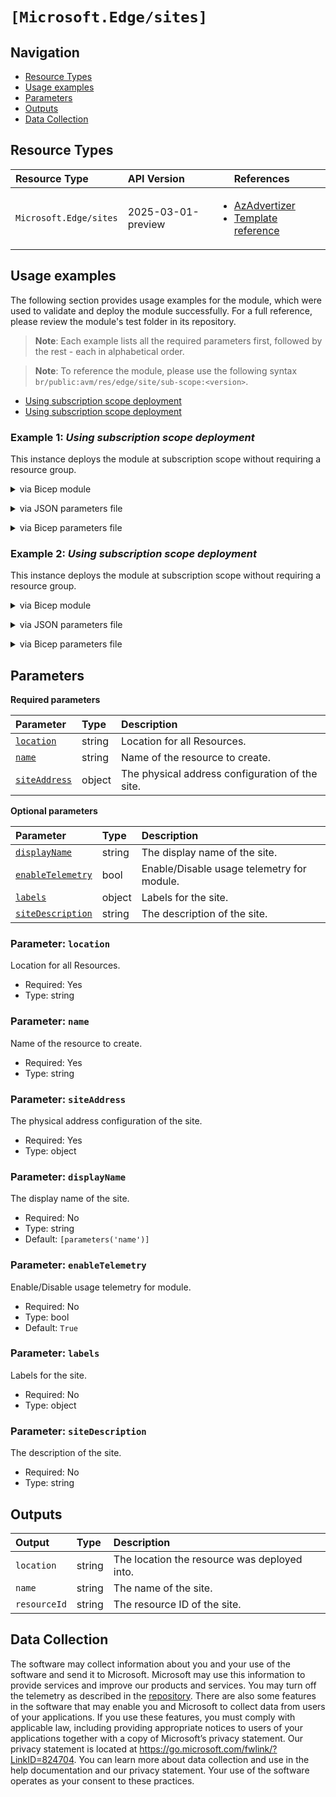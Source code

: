 #  `[Microsoft.Edge/sites]`


## Navigation

- [Resource Types](#Resource-Types)
- [Usage examples](#Usage-examples)
- [Parameters](#Parameters)
- [Outputs](#Outputs)
- [Data Collection](#Data-Collection)

## Resource Types

| Resource Type | API Version | References |
| :-- | :-- | :-- |
| `Microsoft.Edge/sites` | 2025-03-01-preview | <ul style="padding-left: 0px;"><li>[AzAdvertizer](https://www.azadvertizer.net/azresourcetypes/microsoft.edge_sites.html)</li><li>[Template reference](https://learn.microsoft.com/en-us/azure/templates/Microsoft.Edge/2025-03-01-preview/sites)</li></ul> |

## Usage examples

The following section provides usage examples for the module, which were used to validate and deploy the module successfully. For a full reference, please review the module's test folder in its repository.

>**Note**: Each example lists all the required parameters first, followed by the rest - each in alphabetical order.

>**Note**: To reference the module, please use the following syntax `br/public:avm/res/edge/site/sub-scope:<version>`.

- [Using subscription scope deployment](#example-1-using-subscription-scope-deployment)
- [Using subscription scope deployment](#example-2-using-subscription-scope-deployment)

### Example 1: _Using subscription scope deployment_

This instance deploys the module at subscription scope without requiring a resource group.


<details>

<summary>via Bicep module</summary>

```bicep
module site 'br/public:avm/res/edge/site/sub-scope:<version>' = {
  name: 'siteDeployment'
  params: {
    // Required parameters
    location: '<location>'
    name: 'essubmin001'
    siteAddress: {
      country: 'US'
    }
    // Non-required parameters
    displayName: 'Subscription-Scoped Edge Site'
    siteDescription: 'Edge site deployed at subscription scope'
  }
}
```

</details>
<p>

<details>

<summary>via JSON parameters file</summary>

```json
{
  "$schema": "https://schema.management.azure.com/schemas/2019-04-01/deploymentParameters.json#",
  "contentVersion": "1.0.0.0",
  "parameters": {
    // Required parameters
    "location": {
      "value": "<location>"
    },
    "name": {
      "value": "essubmin001"
    },
    "siteAddress": {
      "value": {
        "country": "US"
      }
    },
    // Non-required parameters
    "displayName": {
      "value": "Subscription-Scoped Edge Site"
    },
    "siteDescription": {
      "value": "Edge site deployed at subscription scope"
    }
  }
}
```

</details>
<p>

<details>

<summary>via Bicep parameters file</summary>

```bicep-params
using 'br/public:avm/res/edge/site/sub-scope:<version>'

// Required parameters
param location = '<location>'
param name = 'essubmin001'
param siteAddress = {
  country: 'US'
}
// Non-required parameters
param displayName = 'Subscription-Scoped Edge Site'
param siteDescription = 'Edge site deployed at subscription scope'
```

</details>
<p>

### Example 2: _Using subscription scope deployment_

This instance deploys the module at subscription scope without requiring a resource group.


<details>

<summary>via Bicep module</summary>

```bicep
module site 'br/public:avm/res/edge/site/sub-scope:<version>' = {
  name: 'siteDeployment'
  params: {
    // Required parameters
    location: '<location>'
    name: 'essubwaf001'
    siteAddress: {
      city: 'New York'
      country: 'US'
      postalCode: '10001'
      stateOrProvince: 'New York'
      streetAddress1: '350 Fifth Avenue'
      streetAddress2: 'Floor 34'
    }
    // Non-required parameters
    displayName: 'Test Edge Site'
    labels: {
      businessUnit: 'IT'
      costCenter: 'CC-1234'
      environment: 'test'
      project: 'EdgeDeployment'
    }
    siteDescription: 'Test edge site for region deployment'
  }
}
```

</details>
<p>

<details>

<summary>via JSON parameters file</summary>

```json
{
  "$schema": "https://schema.management.azure.com/schemas/2019-04-01/deploymentParameters.json#",
  "contentVersion": "1.0.0.0",
  "parameters": {
    // Required parameters
    "location": {
      "value": "<location>"
    },
    "name": {
      "value": "essubwaf001"
    },
    "siteAddress": {
      "value": {
        "city": "New York",
        "country": "US",
        "postalCode": "10001",
        "stateOrProvince": "New York",
        "streetAddress1": "350 Fifth Avenue",
        "streetAddress2": "Floor 34"
      }
    },
    // Non-required parameters
    "displayName": {
      "value": "Test Edge Site"
    },
    "labels": {
      "value": {
        "businessUnit": "IT",
        "costCenter": "CC-1234",
        "environment": "test",
        "project": "EdgeDeployment"
      }
    },
    "siteDescription": {
      "value": "Test edge site for region deployment"
    }
  }
}
```

</details>
<p>

<details>

<summary>via Bicep parameters file</summary>

```bicep-params
using 'br/public:avm/res/edge/site/sub-scope:<version>'

// Required parameters
param location = '<location>'
param name = 'essubwaf001'
param siteAddress = {
  city: 'New York'
  country: 'US'
  postalCode: '10001'
  stateOrProvince: 'New York'
  streetAddress1: '350 Fifth Avenue'
  streetAddress2: 'Floor 34'
}
// Non-required parameters
param displayName = 'Test Edge Site'
param labels = {
  businessUnit: 'IT'
  costCenter: 'CC-1234'
  environment: 'test'
  project: 'EdgeDeployment'
}
param siteDescription = 'Test edge site for region deployment'
```

</details>
<p>

## Parameters

**Required parameters**

| Parameter | Type | Description |
| :-- | :-- | :-- |
| [`location`](#parameter-location) | string | Location for all Resources. |
| [`name`](#parameter-name) | string | Name of the resource to create. |
| [`siteAddress`](#parameter-siteaddress) | object | The physical address configuration of the site. |

**Optional parameters**

| Parameter | Type | Description |
| :-- | :-- | :-- |
| [`displayName`](#parameter-displayname) | string | The display name of the site. |
| [`enableTelemetry`](#parameter-enabletelemetry) | bool | Enable/Disable usage telemetry for module. |
| [`labels`](#parameter-labels) | object | Labels for the site. |
| [`siteDescription`](#parameter-sitedescription) | string | The description of the site. |

### Parameter: `location`

Location for all Resources.

- Required: Yes
- Type: string

### Parameter: `name`

Name of the resource to create.

- Required: Yes
- Type: string

### Parameter: `siteAddress`

The physical address configuration of the site.

- Required: Yes
- Type: object

### Parameter: `displayName`

The display name of the site.

- Required: No
- Type: string
- Default: `[parameters('name')]`

### Parameter: `enableTelemetry`

Enable/Disable usage telemetry for module.

- Required: No
- Type: bool
- Default: `True`

### Parameter: `labels`

Labels for the site.

- Required: No
- Type: object

### Parameter: `siteDescription`

The description of the site.

- Required: No
- Type: string

## Outputs

| Output | Type | Description |
| :-- | :-- | :-- |
| `location` | string | The location the resource was deployed into. |
| `name` | string | The name of the site. |
| `resourceId` | string | The resource ID of the site. |

## Data Collection

The software may collect information about you and your use of the software and send it to Microsoft. Microsoft may use this information to provide services and improve our products and services. You may turn off the telemetry as described in the [repository](https://aka.ms/avm/telemetry). There are also some features in the software that may enable you and Microsoft to collect data from users of your applications. If you use these features, you must comply with applicable law, including providing appropriate notices to users of your applications together with a copy of Microsoft’s privacy statement. Our privacy statement is located at <https://go.microsoft.com/fwlink/?LinkID=824704>. You can learn more about data collection and use in the help documentation and our privacy statement. Your use of the software operates as your consent to these practices.

